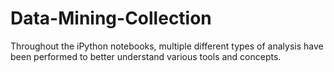 # Data-Mining-Collection
Throughout the iPython notebooks, multiple different types of analysis have been performed to better understand various tools and concepts.
